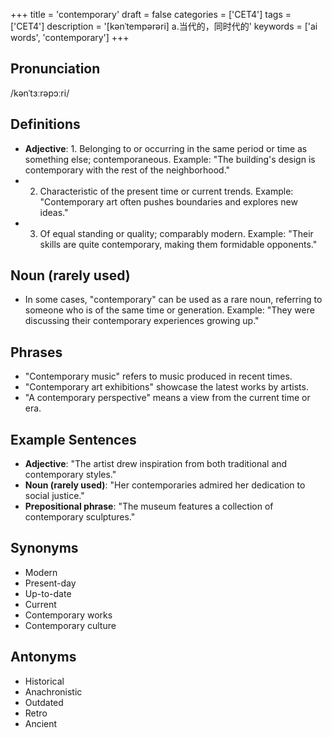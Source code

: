 +++
title = 'contemporary'
draft = false
categories = ['CET4']
tags = ['CET4']
description = '[kənˈtempərəri] a.当代的，同时代的'
keywords = ['ai words', 'contemporary']
+++

## Pronunciation
/kənˈtɜːrəpɔːri/

## Definitions
- **Adjective**: 1. Belonging to or occurring in the same period or time as something else; contemporaneous. Example: "The building's design is contemporary with the rest of the neighborhood."
- 2. Characteristic of the present time or current trends. Example: "Contemporary art often pushes boundaries and explores new ideas."
- 3. Of equal standing or quality; comparably modern. Example: "Their skills are quite contemporary, making them formidable opponents."

## Noun (rarely used)
- In some cases, "contemporary" can be used as a rare noun, referring to someone who is of the same time or generation. Example: "They were discussing their contemporary experiences growing up."

## Phrases
- "Contemporary music" refers to music produced in recent times.
- "Contemporary art exhibitions" showcase the latest works by artists.
- "A contemporary perspective" means a view from the current time or era.

## Example Sentences
- **Adjective**: "The artist drew inspiration from both traditional and contemporary styles."
- **Noun (rarely used)**: "Her contemporaries admired her dedication to social justice."
- **Prepositional phrase**: "The museum features a collection of contemporary sculptures."

## Synonyms
- Modern
- Present-day
- Up-to-date
- Current
- Contemporary works
- Contemporary culture

## Antonyms
- Historical
- Anachronistic
- Outdated
- Retro
- Ancient
